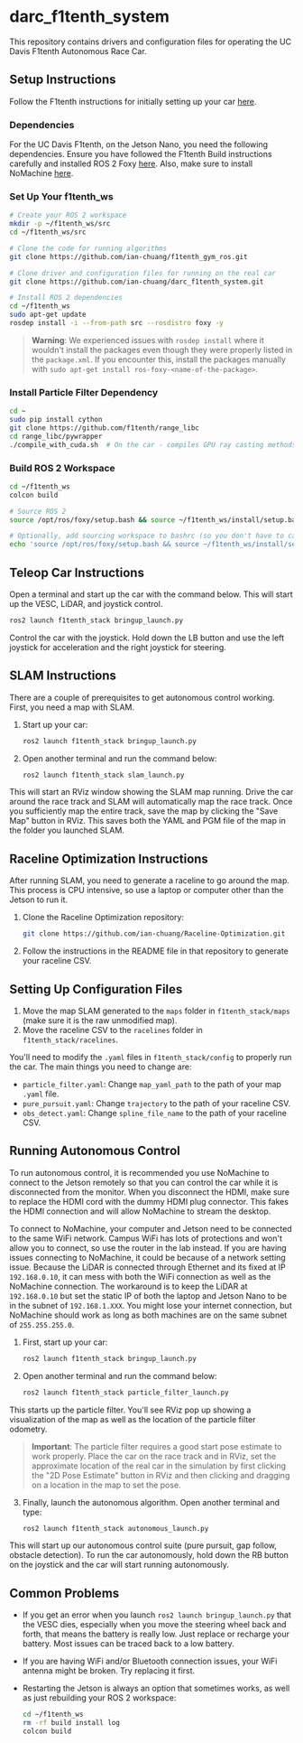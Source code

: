 # darc_f1tenth_system

This repository contains drivers and configuration files for operating the UC Davis F1tenth Autonomous Race Car.

## Setup Instructions

Follow the F1tenth instructions for initially setting up your car [here](https://f1tenth.org/build.html).

### Dependencies

For the UC Davis F1tenth, on the Jetson Nano, you need the following dependencies. Ensure you have followed the F1tenth Build instructions carefully and installed ROS 2 Foxy [here](https://docs.ros.org/en/foxy/Installation.html). Also, make sure to install NoMachine [here](https://www.nomachine.com/).

### Set Up Your f1tenth_ws

```bash
# Create your ROS 2 workspace
mkdir -p ~/f1tenth_ws/src
cd ~/f1tenth_ws/src

# Clone the code for running algorithms
git clone https://github.com/ian-chuang/f1tenth_gym_ros.git

# Clone driver and configuration files for running on the real car
git clone https://github.com/ian-chuang/darc_f1tenth_system.git

# Install ROS 2 dependencies
cd ~/f1tenth_ws
sudo apt-get update
rosdep install -i --from-path src --rosdistro foxy -y
```

> **Warning**: We experienced issues with `rosdep install` where it wouldn't install the packages even though they were properly listed in the `package.xml`. If you encounter this, install the packages manually with `sudo apt-get install ros-foxy-<name-of-the-package>`.

### Install Particle Filter Dependency

```bash
cd ~
sudo pip install cython
git clone https://github.com/f1tenth/range_libc
cd range_libc/pywrapper
./compile_with_cuda.sh  # On the car - compiles GPU ray casting methods
```

### Build ROS 2 Workspace

```bash
cd ~/f1tenth_ws
colcon build

# Source ROS 2
source /opt/ros/foxy/setup.bash && source ~/f1tenth_ws/install/setup.bash

# Optionally, add sourcing workspace to bashrc (so you don't have to call it every time)
echo 'source /opt/ros/foxy/setup.bash && source ~/f1tenth_ws/install/setup.bash' >> ~/.bashrc
```

## Teleop Car Instructions

Open a terminal and start up the car with the command below. This will start up the VESC, LiDAR, and joystick control.

```bash
ros2 launch f1tenth_stack bringup_launch.py
```

Control the car with the joystick. Hold down the LB button and use the left joystick for acceleration and the right joystick for steering.

## SLAM Instructions

There are a couple of prerequisites to get autonomous control working. First, you need a map with SLAM.

1. Start up your car:

    ```bash
    ros2 launch f1tenth_stack bringup_launch.py
    ```

2. Open another terminal and run the command below:

    ```bash
    ros2 launch f1tenth_stack slam_launch.py
    ```

This will start an RViz window showing the SLAM map running. Drive the car around the race track and SLAM will automatically map the race track. Once you sufficiently map the entire track, save the map by clicking the "Save Map" button in RViz. This saves both the YAML and PGM file of the map in the folder you launched SLAM.

## Raceline Optimization Instructions

After running SLAM, you need to generate a raceline to go around the map. This process is CPU intensive, so use a laptop or computer other than the Jetson to run it.

1. Clone the Raceline Optimization repository:

    ```bash
    git clone https://github.com/ian-chuang/Raceline-Optimization.git
    ```

2. Follow the instructions in the README file in that repository to generate your raceline CSV.

## Setting Up Configuration Files

1. Move the map SLAM generated to the `maps` folder in `f1tenth_stack/maps` (make sure it is the raw unmodified map).
2. Move the raceline CSV to the `racelines` folder in `f1tenth_stack/racelines`.

You'll need to modify the `.yaml` files in `f1tenth_stack/config` to properly run the car. The main things you need to change are:

- `particle_filter.yaml`: Change `map_yaml_path` to the path of your map `.yaml` file.
- `pure_pursuit.yaml`: Change `trajectory` to the path of your raceline CSV.
- `obs_detect.yaml`: Change `spline_file_name` to the path of your raceline CSV.

## Running Autonomous Control

To run autonomous control, it is recommended you use NoMachine to connect to the Jetson remotely so that you can control the car while it is disconnected from the monitor. When you disconnect the HDMI, make sure to replace the HDMI cord with the dummy HDMI plug connector. This fakes the HDMI connection and will allow NoMachine to stream the desktop.

To connect to NoMachine, your computer and Jetson need to be connected to the same WiFi network. Campus WiFi has lots of protections and won't allow you to connect, so use the router in the lab instead. If you are having issues connecting to NoMachine, it could be because of a network setting issue. Because the LiDAR is connected through Ethernet and its fixed at IP `192.168.0.10`, it can mess with both the WiFi connection as well as the NoMachine connection. The workaround is to keep the LiDAR at `192.168.0.10` but set the static IP of both the laptop and Jetson Nano to be in the subnet of `192.168.1.XXX`. You might lose your internet connection, but NoMachine should work as long as both machines are on the same subnet of `255.255.255.0`.

1. First, start up your car:

    ```bash
    ros2 launch f1tenth_stack bringup_launch.py
    ```

2. Open another terminal and run the command below:

    ```bash
    ros2 launch f1tenth_stack particle_filter_launch.py
    ```

This starts up the particle filter. You'll see RViz pop up showing a visualization of the map as well as the location of the particle filter odometry.

> **Important**: The particle filter requires a good start pose estimate to work properly. Place the car on the race track and in RViz, set the approximate location of the real car in the simulation by first clicking the "2D Pose Estimate" button in RViz and then clicking and dragging on a location in the map to set the pose.

3. Finally, launch the autonomous algorithm. Open another terminal and type:

    ```bash
    ros2 launch f1tenth_stack autonomous_launch.py
    ```

This will start up our autonomous control suite (pure pursuit, gap follow, obstacle detection). To run the car autonomously, hold down the RB button on the joystick and the car will start running autonomously.

## Common Problems

- If you get an error when you launch `ros2 launch bringup_launch.py` that the VESC dies, especially when you move the steering wheel back and forth, that means the battery is really low. Just replace or recharge your battery. Most issues can be traced back to a low battery.
- If you are having WiFi and/or Bluetooth connection issues, your WiFi antenna might be broken. Try replacing it first.
- Restarting the Jetson is always an option that sometimes works, as well as just rebuilding your ROS 2 workspace:

    ```bash
    cd ~/f1tenth_ws
    rm -rf build install log
    colcon build
    ```
